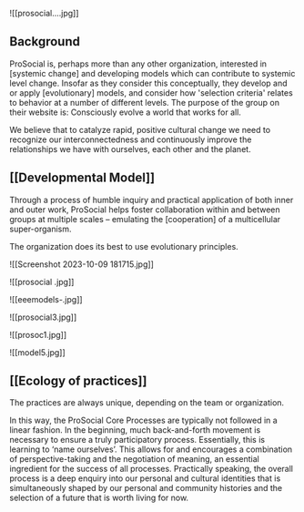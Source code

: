 
![[prosocial....jpg]]
## Background 

ProSocial is, perhaps more than any other organization, interested in [systemic change] and developing models which can contribute to systemic level change. Insofar as they consider this conceptually, they develop and or apply [evolutionary] models, and consider how 'selection criteria' relates to behavior at a number of different levels. The purpose of the group on their website is: Consciously evolve a world that works for all.

We believe that to catalyze rapid, positive cultural change we need to recognize our interconnectedness and continuously improve the relationships we have with ourselves, each other and the planet.
## [[Developmental Model]] 

Through a process of humble inquiry and practical application of both inner and outer work, ProSocial helps foster collaboration within and between groups at multiple scales – emulating the [cooperation] of a multicellular super-organism. 

The organization does its best to use evolutionary principles. 


![[Screenshot 2023-10-09 181715.jpg]]



![[prosocial  .jpg]]




![[eeemodels-.jpg]]

![[prosocial3.jpg]]

![[prosoc1.jpg]]

![[model5.jpg]]
## [[Ecology of practices]]

The practices are always unique, depending on the team or organization. 

In this way, the ProSocial Core Processes are typically not followed in a linear fashion. In the beginning, much back-and-forth movement is necessary to ensure a truly participatory process. Essentially, this is learning to ‘name ourselves’. This allows for and encourages a combination of perspective-taking and the negotiation of meaning, an essential ingredient for the success of all processes. Practically speaking, the overall process is a deep enquiry into our personal and cultural identities that is simultaneously shaped by our personal and community histories and the selection of a future that is worth living for now.

